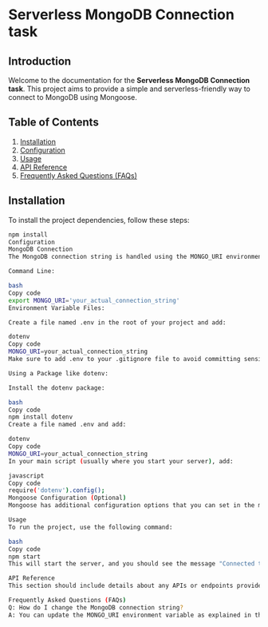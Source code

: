 # Serverless MongoDB Connection task

## Introduction

Welcome to the documentation for the **Serverless MongoDB Connection task**. This project aims to provide a simple and serverless-friendly way to connect to MongoDB using Mongoose.

## Table of Contents

1. [Installation](#installation)
2. [Configuration](#configuration)
3. [Usage](#usage)
4. [API Reference](#api-reference)
5. [Frequently Asked Questions (FAQs)](#frequently-asked-questions-faqs)

## Installation

To install the project dependencies, follow these steps:

```bash
npm install
Configuration
MongoDB Connection
The MongoDB connection string is handled using the MONGO_URI environment variable. You can set it in various ways:

Command Line:

bash
Copy code
export MONGO_URI='your_actual_connection_string'
Environment Variable Files:

Create a file named .env in the root of your project and add:

dotenv
Copy code
MONGO_URI=your_actual_connection_string
Make sure to add .env to your .gitignore file to avoid committing sensitive information.

Using a Package like dotenv:

Install the dotenv package:

bash
Copy code
npm install dotenv
Create a file named .env and add:

dotenv
Copy code
MONGO_URI=your_actual_connection_string
In your main script (usually where you start your server), add:

javascript
Copy code
require('dotenv').config();
Mongoose Configuration (Optional)
Mongoose has additional configuration options that you can set in the mongoose.connect call. Refer to the Mongoose Documentation for more details.

Usage
To run the project, use the following command:

bash
Copy code
npm start
This will start the server, and you should see the message "Connected to serverless MongoDB" in the console.

API Reference
This section should include details about any APIs or endpoints provided by your project. Since your project is a MongoDB connection utility, you may not have specific APIs to document.

Frequently Asked Questions (FAQs)
Q: How do I change the MongoDB connection string?
A: You can update the MONGO_URI environment variable as explained in the Configuration section.